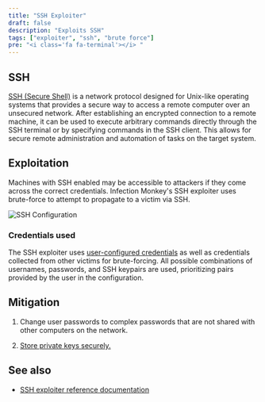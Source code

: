 ```yaml
---
title: "SSH Exploiter"
draft: false
description: "Exploits SSH"
tags: ["exploiter", "ssh", "brute force"]
pre: "<i class='fa fa-terminal'></i> "
---
```


## SSH

[SSH (Secure Shell)](https://en.wikipedia.org/wiki/Secure_Shell) is a network
protocol designed for Unix-like operating systems that provides a secure way to
access a remote computer over an unsecured network. After establishing an
encrypted connection to a remote machine, it can be used to execute arbitrary
commands directly through the SSH terminal or by specifying commands in the SSH
client. This allows for secure remote administration and automation of tasks on
the target system.

## Exploitation

Machines with SSH enabled may be accessible to attackers if they come across the
correct credentials. Infection Monkey's SSH exploiter uses brute-force to
attempt to propagate to a victim via SSH.

![SSH Configuration](
/images/island/configuration-page/ssh-exploiter-configuration.png
"SSH Configuration")

### Credentials used

The SSH exploiter uses [user-configured credentials](
/usage/configuration/credentials) as well as credentials collected from other
victims for brute-forcing. All possible combinations of usernames, passwords,
and SSH keypairs are used, prioritizing pairs provided by the user in the
configuration.

## Mitigation

1. Change user passwords to complex passwords that are not shared with other
computers on the network.

1. [Store private keys securely.](
https://www.ssldragon.com/blog/best-practices-to-store-the-private-key/)

## See also
- [SSH exploiter reference documentation](/reference/exploiters/ssh)
